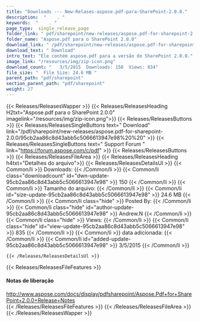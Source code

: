 ```yaml
---
title: "Downloads --- New-Relases-aspose.pdf-para-SharePoint-2.0.0." 
description:  "    . " 
keywords:  "    . " 
page_type:  single_release_page
folder_link: " pdf/sharepoint/new-releases/aspose.pdf-for-sharepoint-2.0.0/"
folder_name: "Aspose.pdf para o SharePoint 2.0.0"
download_link: " /pdf/sharepoint/new-releases/aspose.pdf-for-sharepoint-2.0.0/95cb2aa86c8d43abb5c5066613947e98"
download_text: " Download"
intro_text: "Ele contém aspose.pdf para a versão do SharePoint 2.0.0."
image_link: "/resources/img/zip-icon.png"
download_count: "   3/5/2015  Downloads: 150  Views: 834"
file_size: "  File Size: 24.6 MB "
parent_path: "pdf/sharepoint"
section_parent_path: "pdf/sharepoint"
weight: 27
---
```


{{< Releases/ReleasesWapper >}}
  {{< Releases/ReleasesHeading H2txt="Aspose.pdf para o SharePoint 2.0.0" imagelink="/resources/img/zip-icon.png">}}
  {{< Releases/ReleasesButtons >}}
    {{< Releases/ReleasesSingleButtons text=" Download" link="/pdf/sharepoint/new-releases/aspose.pdf-for-sharepoint-2.0.0/95cb2aa86c8d43abb5c5066613947e98%20%20" >}}
    {{< Releases/ReleasesSingleButtons text=" Support Forum " link="https://forum.aspose.com/c/pdf" >}}
  {{< Releases/ReleasesButtons >}}
  {{< Releases/ReleasesFileArea >}}
    {{< Releases/ReleasesHeading h4txt="Detalhes do arquivo">}}
    {{< Releases/ReleasesDetailsUl >}}
            {{< Common/li  >}} Downloads: {{< /Common/li >}} 
      {{< Common/li class="downloadcount" id="dwn-update-95cb2aa86c8d43abb5c5066613947e98" >}} 150 {{< /Common/li >}} 
      {{< Common/li  >}} Tamanho do arquivo: {{< /Common/li >}} 
      {{< Common/li id="size-update-95cb2aa86c8d43abb5c5066613947e98" >}} 24.6 MB {{< /Common/li >}} 
      {{< Common/li  class="hide" >}} Posted By: {{< /Common/li >}} 
      {{< Common/li class="hide" id="author-update-95cb2aa86c8d43abb5c5066613947e98" >}} Andrew.N {{< /Common/li >}} 
      {{< Common/li class="hide"  >}} Views: {{< /Common/li >}} 
      {{< Common/li class="hide" id="view-update-95cb2aa86c8d43abb5c5066613947e98" >}} 835 {{< /Common/li >}} 
      {{< Common/li  >}} data adicionada: {{< /Common/li >}} 
      {{< Common/li id="added-update-95cb2aa86c8d43abb5c5066613947e98" >}} 3/5/2015 {{< /Common/li >}} 

    {{< /Releases/ReleasesDetailsUl >}}

  {{< Releases/ReleasesFileFeatures >}}
      <h4>Notas de liberação</h4><div><a href="http://www.aspose.com/docs/display/pdfsharepoint/Aspose.Pdf+for+SharePoint+2.0.0+Release+Notes">http://www.aspose.com/docs/display/pdfsharepoint/Aspose.Pdf+for+SharePoint+2.0.0+Release+Notes</a></div>
  {{< /Releases/ReleasesFileFeatures >}}
 {{< /Releases/ReleasesFileArea >}}
{{< /Releases/ReleasesWapper >}}


